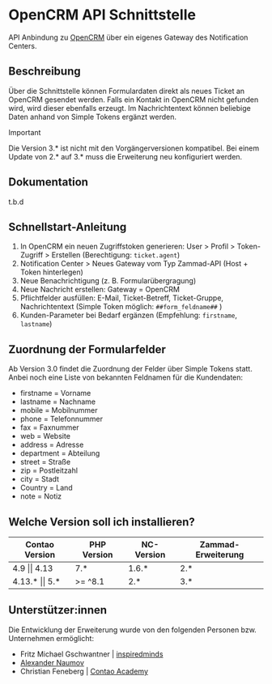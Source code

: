 # OpenCRM API Schnittstelle
API Anbindung zu [OpenCRM](https://opencrm.com/) über ein eigenes Gateway des Notification Centers.

## Beschreibung
Über die Schnittstelle können Formulardaten direkt als neues Ticket an OpenCRM gesendet werden. Falls ein Kontakt in OpenCRM nicht gefunden wird, wird dieser ebenfalls erzeugt. Im Nachrichtentext können beliebige Daten anhand von Simple Tokens ergänzt werden.

> [!IMPORTANT]  
> Die Version 3.* ist nicht mit den Vorgängerversionen kompatibel. Bei einem Update von 2.* auf 3.* muss die Erweiterung neu konfiguriert werden.

## Dokumentation
t.b.d

## Schnellstart-Anleitung
1. In OpenCRM ein neuen Zugriffstoken generieren: User > Profil > Token-Zugriff > Erstellen (Berechtigung: `ticket.agent`)
2. Notification Center > Neues Gateway vom Typ Zammad-API (Host + Token hinterlegen)
3. Neue Benachrichtigung (z. B. Formularübergragung)
4. Neue Nachricht erstellen: Gateway = OpenCRM
5. Pflichtfelder ausfüllen: E-Mail, Ticket-Betreff, Ticket-Gruppe, Nachrichtentext (Simple Token möglich: `##form_feldname##` )
6. Kunden-Parameter bei Bedarf ergänzen (Empfehlung: `firstname`, `lastname`)

## Zuordnung der Formularfelder
Ab Version 3.0 findet die Zuordnung der Felder über Simple Tokens statt. Anbei noch eine Liste von bekannten Feldnamen für die Kundendaten:
* firstname = Vorname
* lastname = Nachname
* mobile = Mobilnummer
* phone = Telefonnummer
* fax = Faxnummer
* web = Website
* address = Adresse
* department = Abteilung
* street = Straße
* zip = Postleitzahl
* city = Stadt
* Country = Land
* note = Notiz


## Welche Version soll ich installieren?

| Contao Version  | PHP Version        | NC-Version         | Zammad-Erweiterung   |
|-----------------|--------------------|--------------------|-------------------------|
| 4.9 \|\| 4.13     | 7.*                | 1.6.*            | 2.*                   |
| 4.13.* \|\| 5.*   | \>= ^8.1           | 2.*              | 3.*                     |


## Unterstützer:innen

Die Entwicklung der Erweiterung wurde von den folgenden Personen bzw. Unternehmen ermöglicht:
- Fritz Michael Gschwantner | [inspiredminds](https://www.inspiredminds.at/)
- [Alexander Naumov](https://alexandernaumov.de/)
- Christian Feneberg | [Contao Academy](https://contao-academy.de/)

